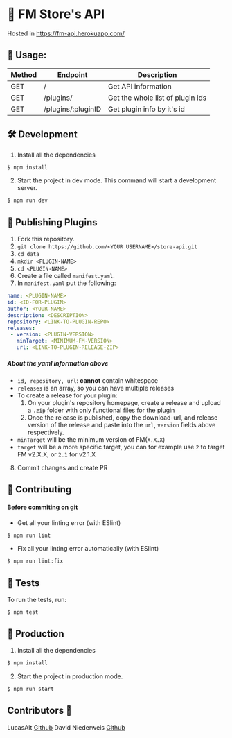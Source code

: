 # 🎡 FM Store's API

Hosted in https://fm-api.herokuapp.com/

## 📖 Usage:

| Method | Endpoint | Description |
| ------------- | ------------- | ----- |
| GET | / | Get API information |
| GET | /plugins/ | Get the whole list of plugin ids |
| GET | /plugins/:pluginID | Get plugin info by it's id |

## 🛠️ Development

1. Install all the dependencies
```sh
$ npm install
```

2. Start the project in dev mode. This command will start a development server.
```sh
$ npm run dev
```
## 🔌 Publishing Plugins
1. Fork this repository.
2. `git clone https://github.com/<YOUR USERNAME>/store-api.git`
3. `cd data`
4. `mkdir <PLUGIN-NAME>`
5. `cd <PLUGIN-NAME>`
6. Create a file called `manifest.yaml`.
7. In `manifest.yaml` put the following:
```yaml
name: <PLUGIN-NAME>
id: <ID-FOR-PLUGIN>
author: <YOUR-NAME>
description: <DESCRIPTION>
repository: <LINK-TO-PLUGIN-REPO>
releases:
 - version: <PLUGIN-VERSION>
   minTarget: <MINIMUM-FM-VERSION>
   url: <LINK-TO-PLUGIN-RELEASE-ZIP>
```
##### About the yaml information above
* `id, repository, url`: __cannot__ contain whitespace
* `releases` is an array, so you can have multiple releases
* To create a release for your plugin:
  1. On your plugin's repository homepage, create a release and upload a `.zip` folder with only functional files for the plugin
  2. Once the release is published, copy the download-url, and release version of the release and paste into the `url`, `version` fields above respectively.
* `minTarget` will be the minimum version of FM(`X.X.X`)
* `target` will be a more specific target, you can for example use `2` to target FM v2.X.X, or `2.1` for v2.1.X
8. Commit changes and create PR

## 🎎 Contributing
#### Before commiting on git

* Get all your linting error (with ESlint)
```sh
$ npm run lint
```

* Fix all your linting error automatically (with ESlint)
```sh
$ npm run lint:fix
```

## 🧦 Tests

To run the tests, run:
```shell
$ npm test
```

## 💾 Production

1. Install all the dependencies
```sh
$ npm install
```

2. Start the project in production mode.
```sh
$ npm run start
```

## Contributors 🤠
LucasAlt [Github](https://github.com/LucasCtrl)
David Niederweis [Github](https://github.com/DJN1)
